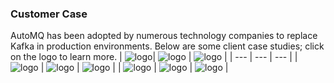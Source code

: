 ### Customer Case
AutoMQ has been adopted by numerous technology companies to replace Kafka in production environments. Below are some client case studies; click on the logo to learn more.
| ![logo](https://sourcegraph.com/external-logos/uber-logo.svg)| ![logo](https://sourcegraph.com/external-logos/redfin-logo.svg) | ![logo](https://sourcegraph.com/external-logos/qualtrics-logo.svg) |
| --- | --- | --- |
| ![logo](https://sourcegraph.com/external-logos/indeed-logo.svg)  | ![logo](https://sourcegraph.com/external-logos/nutanix-logo.svg) | ![logo](https://sourcegraph.com/external-logos/shipt-logo.svg)  |
| ![logo](https://sourcegraph.com/external-logos/indeed-logo.svg)  | ![logo](https://sourcegraph.com/external-logos/reddit-logo.svg) | ![logo](https://sourcegraph.com/external-logos/databricks-logo.svg)  |
